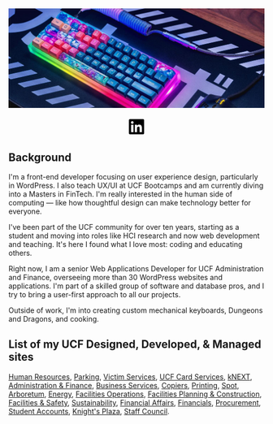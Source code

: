 ## ![mike setzers header](https://github.com/mikesetzer/mikesetzer/raw/main/assets/75534264_2517800635119825_4264933826649653248_n.png)

<p align='center'>
<a href="https://www.linkedin.com/in/mikesetzer/"><img alt="Mike Setzer's LinkedIn Profile" height="30" src="https://raw.githubusercontent.com/iturgeon/iturgeon/main/assets/linkedin.svg"></a>
</p>

## Background

I'm a front-end developer focusing on user experience design, particularly in WordPress. I also teach UX/UI at UCF Bootcamps and am currently diving into a Masters in FinTech. I'm really interested in the human side of computing — like how thoughtful design can make technology better for everyone.

I've been part of the UCF community for over ten years, starting as a student and moving into roles like HCI research and now web development and teaching. It's here I found what I love most: coding and educating others.

Right now, I am a senior Web Applications Developer for UCF Administration and Finance, overseeing more than 30 WordPress websites and applications. I'm part of a skilled group of software and database pros, and I try to bring a user-first approach to all our projects.

Outside of work, I'm into creating custom mechanical keyboards, Dungeons and Dragons, and cooking.

## List of my UCF Designed, Developed, & Managed sites
<a href="https://hr.ucf.edu">Human Resources</a>, <a href="https://parking.ucf.edu">Parking</a>, <a href="https://victimservices.ucf.edu">Victim Services</a>, <a href="https://ucfcard.ucf.edu">UCF Card Services</a>, <a href="https://knext.ucf.edu">kNEXT</a>, <a href="https://admfin.ucf.edu">Administration & Finance</a>, <a href="https://businessservices.ucf.edu">Business Services</a>, <a href="https://copiers.busserv.ucf.edu">Copiers</a>, <a href="https://printing.ucf.edu">Printing</a>, <a href="https://spot.ucf.edu">Spot</a>, <a href="https://arboretum.ucf.edu">Arboretum</a>, <a href="https://energy.ucf.edu">Energy</a>, <a href="https://fo.ucf.edu">Facilities Operations</a>, <a href="https://fp.ucf.edu">Facilities Planning & Construction</a>, <a href="https://fs.ucf.edu">Facilities & Safety</a>, <a href="https://sustainable.ucf.edu">Sustainability</a>, <a href="https://fa.ucf.edu">Financial Affairs</a>, <a href="https://financials.ucf.edu">Financials</a>, <a href="https://procurement.ucf.edu">Procurement</a>, <a href="https://studentaccounts.ucf.edu">Student Accounts</a>, <a href="https://knightsplaza.com">Knight's Plaza</a>, <a href="https://staffadvisorycouncil.admfin.ucf.edu">Staff Council</a>.
